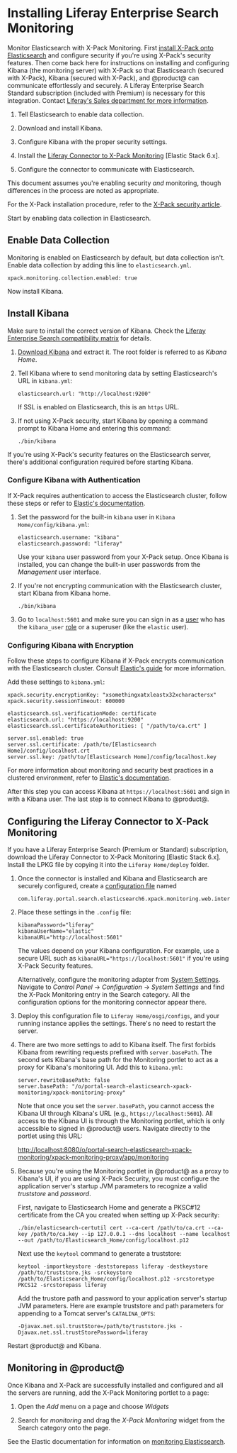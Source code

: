 # Installing Liferay Enterprise Search Monitoring [](id=installing-liferay-enterprise-search-monitoring)

Monitor Elasticsearch with X-Pack Monitoring. First 
[install X-Pack onto Elasticsearch](discover/deployment/-/knowledge_base-7-1/installing-x-pack)
and configure security if you're using X-Pack's security features. Then come
back here for instructions on installing and configuring Kibana (the monitoring
server) with X-Pack so that Elasticsearch (secured with X-Pack), Kibana (secured
with X-Pack), and @product@ can communicate effortlessly and securely. A Liferay
Enterprise Search Standard subscription (included with Premium) is necessary for
this integration.  Contact 
[Liferay's Sales department for more information](https://www.liferay.com/contact-us#contact-sales).

1.  Tell Elasticsearch to enable data collection.

2.  Download and install Kibana.

3.  Configure Kibana with the proper security settings.

4.  Install the 
    [Liferay Connector to X-Pack Monitoring](https://web.liferay.com/marketplace/-/mp/application/106163750) [Elastic Stack 6.x].

5.  Configure the connector to communicate with Elasticsearch.

This document assumes you're enabling security *and* monitoring, though
differences in the process are noted as appropriate.

For the X-Pack installation procedure, refer to the 
[X-Pack security article](/discover/deployment/-/knowledge_base-7-1/installing-x-pack-security).

Start by enabling data collection in Elasticsearch.

## Enable Data Collection [](id=enable-data-collection)

Monitoring is enabled on Elasticsearch by default, but data collection isn't.
Enable data collection by adding this line to `elasticsearch.yml`.

    xpack.monitoring.collection.enabled: true

Now install Kibana.

## Install Kibana [](id=install-kibana)

Make sure to install the correct version of Kibana. Check the 
[Liferay Enterprise Search compatibility matrix](https://web.liferay.com/group/customer/dxp/support/compatibility-matrix/enterprise-search)
for details.

1.  [Download Kibana](https://www.elastic.co/downloads/kibana)
    and extract it. The root folder is referred to as *Kibana Home*.

2.  Tell Kibana where to send monitoring data by setting Elasticsearch's URL in
    `kibana.yml`:

        elasticsearch.url: "http://localhost:9200"

    If SSL is enabled on Elasticsearch, this is an `https` URL.

3.  If not using X-Pack security, start Kibana by opening a command prompt to 
    Kibana Home and entering this command:

        ./bin/kibana

If you're using X-Pack's security features on the Elasticsearch server, there's
additional configuration required before starting Kibana.

### Configure Kibana with Authentication [](id=configure-kibana-with-authentication)

If X-Pack requires authentication to access the Elasticsearch cluster, follow
these steps or refer to 
[Elastic's documentation](https://www.elastic.co/guide/en/kibana/6.5/monitoring-xpack-kibana.html). 

1.  Set the password for the built-in `kibana` user in `Kibana
    Home/config/kibana.yml`:

        elasticsearch.username: "kibana"
        elasticsearch.password: "liferay"

    Use your `kibana` user password from your X-Pack setup. Once Kibana is
    installed, you can change the built-in user passwords from the
    *Management* user interface.

2.  If you're not encrypting communication with the Elasticsearch cluster, start
    Kibana from Kibana home. 

        ./bin/kibana

3.  Go to `localhost:5601` and make sure you can sign in as a 
    [user](https://www.elastic.co/guide/en/x-pack/6.5/native-realm.html#native-add)
    who has the `kibana_user` 
    [role](https://www.elastic.co/guide/en/x-pack/6.5/built-in-roles.html) 
    or a superuser (like the `elastic` user).

### Configuring Kibana with Encryption [](id=configuring-kibana-with-encryption)

Follow these steps to configure Kibana if X-Pack encrypts communication with the
Elasticsearch cluster. Consult 
[Elastic's guide](https://www.elastic.co/guide/en/kibana/6.5/using-kibana-with-security.html#using-kibana-with-security)
for more information.

Add these settings to `kibana.yml`:

    xpack.security.encryptionKey: "xsomethingxatxleastx32xcharactersx"
    xpack.security.sessionTimeout: 600000

    elasticsearch.ssl.verificationMode: certificate
    elasticsearch.url: "https://localhost:9200"
    elasticsearch.ssl.certificateAuthorities: [ "/path/to/ca.crt" ]

    server.ssl.enabled: true
    server.ssl.certificate: /path/to/[Elasticsearch Home]/config/localhost.crt
    server.ssl.key: /path/to/[Elasticsearch Home]/config/localhost.key

For more information about monitoring and security best practices in a clustered
environment, refer to 
[Elastic's documentation](https://www.elastic.co/guide/en/x-pack/6.5/secure-monitoring.html).

After this step you can access Kibana at `https://localhost:5601` and sign in
with a Kibana user. The last step is to connect Kibana to @product@.

## Configuring the Liferay Connector to X-Pack Monitoring [](id=configuring-the-liferay-connector-to-x-pack-monitoring)

If you have a Liferay Enterprise Search (Premium or Standard) subscription,
download the Liferay Connector to X-Pack Monitoring [Elastic Stack 6.x]. Install
the LPKG file by copying it into the `Liferay Home/deploy` folder. 

1.  Once the connector is installed and Kibana and Elasticsearch are securely
    configured, create a 
    [configuration file](/discover/portal/-/knowledge_base/7-1/understanding-system-configuration-files)
    named

        com.liferay.portal.search.elasticsearch6.xpack.monitoring.web.internal.configuration.XPackMonitoringConfiguration.config

2.  Place these settings in the `.config` file:

        kibanaPassword="liferay"
        kibanaUserName="elastic"
        kibanaURL="http://localhost:5601"

    The values depend on your Kibana configuration. For example, use a secure
    URL such as `kibanaURL="https://localhost:5601"` if you're using X-Pack
    Security features.

    Alternatively, configure the monitoring adapter from
    [System Settings](/discover/portal/-/knowledge_base/7-1/system-settings).
    Navigate to *Control Panel* &rarr; *Configuration* &rarr; *System Settings* 
    and find the X-Pack Monitoring entry in the Search category. All the
    configuration options for the monitoring connector appear there.

3.  Deploy this configuration file to `Liferay Home/osgi/configs`, and your 
    running instance applies the settings. There's no need to restart the
    server.

4.  There are two more settings to add to Kibana itself. The first forbids 
    Kibana from rewriting requests prefixed with `server.basePath`. The second
    sets Kibana's base path for the Monitoring portlet to act as a proxy for
    Kibana's monitoring UI. Add this to `kibana.yml`:

        server.rewriteBasePath: false
        server.basePath: "/o/portal-search-elasticsearch-xpack-monitoring/xpack-monitoring-proxy"

    Note that once you set the `server.basePath`, you cannot access the Kibana
    UI through Kibana's URL (e.g., `https://localhost:5601`). All access to the
    Kibana UI is through the Monitoring portlet, which is only accessible to
    signed in @product@ users. Navigate directly to the portlet using this URL:

    [http://localhost:8080/o/portal-search-elasticsearch-xpack-monitoring/xpack-monitoring-proxy/app/monitoring](http://localhost:8080/o/portal-search-elasticsearch-xpack-monitoring/xpack-monitoring-proxy/app/monitoring)

5.  Because you're using the Monitoring portlet in @product@ as a proxy to
    Kibana's UI, if you are using X-Pack Security, you must configure the
    application server's startup JVM parameters to recognize a valid
    *truststore* and *password*.

    First, navigate to Elasticsearch Home and generate a PKSC#12 certificate
    from the CA you created when setting up X-Pack security:

        ./bin/elasticsearch-certutil cert --ca-cert /path/to/ca.crt --ca-key /path/to/ca.key --ip 127.0.0.1 --dns localhost --name localhost --out /path/to/Elasticsearch_Home/config/localhost.p12

    Next use the `keytool` command to generate a truststore:

        keytool -importkeystore -deststorepass liferay -destkeystore /path/to/truststore.jks -srckeystore /path/to/Elasticsearch_Home/config/localhost.p12 -srcstoretype PKCS12 -srcstorepass liferay

    Add the trustore path and password to your application server's startup JVM
    parameters. Here are example truststore and path parameters for appending to
    a Tomcat server's `CATALINA_OPTS`:

        -Djavax.net.ssl.trustStore=/path/to/truststore.jks -Djavax.net.ssl.trustStorePassword=liferay

Restart @product@ and Kibana.

## Monitoring in @product@ [](id=monitoring-in-product)

Once Kibana and X-Pack are successfully installed and configured and all the
servers are running, add the X-Pack Monitoring portlet to a page:

1.  Open the *Add* menu on a page and choose *Widgets*

2.  Search for *monitoring* and drag the *X-Pack Monitoring* widget from
    the Search category onto the page.

See the Elastic documentation for information on 
[monitoring Elasticsearch](https://www.elastic.co/guide/en/elasticsearch/reference/6.5/es-monitoring.html).
